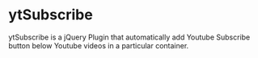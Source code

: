 # ytSubscribe
ytSubscribe is a jQuery Plugin that automatically add Youtube Subscribe button below Youtube videos in a particular container.
